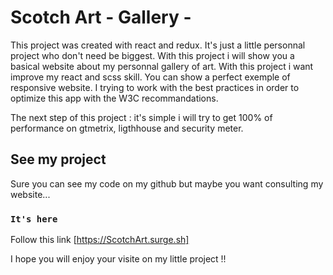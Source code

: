 # Scotch Art   - Gallery -

This project was created with react and redux. It's just a little personnal project who don't need be biggest.
With this project i will show you a basical website about my personnal gallery of art.
With this project i want improve my react and scss skill. You can show a perfect exemple of responsive website. 
I trying to work with the best practices in order to optimize this app with the W3C recommandations.

The next step of this project : it's simple i will try to get 100% of performance on gtmetrix, ligthhouse and security meter.


## See my project

Sure you can see my code on my github but maybe you want consulting my website...

### `It's here`

Follow this link [https://ScotchArt.surge.sh]

I hope you will enjoy your visite on my little project !!

